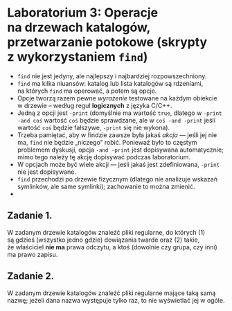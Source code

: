# Laboratorium 3: Operacje na drzewach katalogów, przetwarzanie potokowe (skrypty z wykorzystaniem `find`)

- `find` nie jest jedyny, ale najlepszy i najbardziej rozpowszechniony.
- `find` ma kilka niuansów: katalog lub lista katalogów są rdzeniami, na których `find` ma operować, a potem są opcje.
- Opcje tworzą razem pewne _wyrażenie_ testowane na każdym obiekcie w drzewie – według reguł **logicznych** z języka C/C++.
- Jedną z opcji jest `-print` (domyślnie ma wartość `true`, dlatego w `-print -and coś` wartość `coś` będzie sprawdzane, ale w `coś -and -print` jeśli wartość `coś` będzie fałszywe, `-print` się nie wykona).
- Trzeba pamiętać, aby w findzie zawsze była jakaś _akcja_ — jeśli jej nie ma, `find` nie będzie „niczego” robić. Ponieważ było to częstym problemem dyskusji, opcja `-and -print` jest dopisywana automatycznie; mimo tego należy tę akcję dopisywać podczas laboratorium.
- W opcjach może być wiele akcji — jeśli jakaś jest zdefiniowana, `-print` nie jest dopisywane.
- `find` przechodzi po drzewie fizycznym (dlatego nie analizuje wskazań symlinków, ale same symlinki); zachowanie to można zmienić.
- 

## Zadanie 1.
W zadanym drzewie katalogów znaleźć pliki regularne, do których (1) są gdzieś (wszystko jedno gdzie) dowiązania twarde oraz (2) takie, że właściciel **nie ma** prawa odczytu, a ktoś (dowolnie czy grupa, czy inni) ma prawo zapisu.

## Zadanie 2.
W zadanym drzewie katalogów znaleźć pliki regularne mające taką samą nazwę; jeżeli dana nazwa występuje tylko raz, to nie wyświetlać jej w ogóle.
